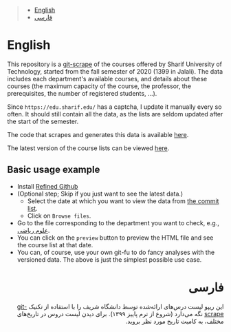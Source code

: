 > -   [English](#english)
> -   [فارسی](#فارسی)

English
=======

This repository is a
    [git-scrape](https://simonwillison.net/2020/Oct/9/git-scraping/) of the courses offered by Sharif University of Technology, started from the fall semester of 2020 (1399 in Jalali). The data includes each department's available courses, and details about these courses (the maximum capacity of the course, the professor, the prerequisites, the number of registered students, ...).

Since `https://edu.sharif.edu/` has a captcha, I update it manually every so often. It should still contain all the data, as the lists are seldom updated after the start of the semester.

The code that scrapes and generates this data is available [here](https://github.com/NightMachinary/.shells/blob/master/scripts/zsh/auto-load/others/scraping/sharif.zsh).

The latest version of the course lists can be viewed [here](https://nightmachinary.github.io/sharif_course_list/).

## Basic usage example

- Install [Refined Github](https://github.com/sindresorhus/refined-github#install)
- (Optional step; Skip if you just want to see the latest data.)
  - Select the date at which you want to view the data from [the commit list](https://github.com/NightMachinary/sharif_course_list/commits/master).
  - Click on `Browse files`.
- Go to the file corresponding to the department you want to check, e.g., [علوم ریاضی](https://github.com/NightMachinary/sharif_course_list/blob/master/%D8%B9%D9%84%D9%88%D9%85%20%D8%B1%DB%8C%D8%A7%D8%B6%DB%8C.html).
- You can click on the `preview` button to preview the HTML file and see the course list at that date.
- You can, of course, use your own git-fu to do fancy analyses with the versioned data. The above is just the simplest possible use case.

<div dir="rtl">

فارسی
=====

این ریپو لیست درس‌های ارائه‌شده توسط دانشگاه شریف را با استفاده از تکنیک [git-scrape](https://simonwillison.net/2020/Oct/9/git-scraping/) نگه می‌دارد (شروع از ترم پاییز ۱۳۹۹). برای دیدن لیست دروس در تاریخ‌های مختلف، به کامیت تاریخ مورد نظر بروید.

